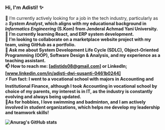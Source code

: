 ### Hi, I'm Adisti! ✨

🔭 I’m currently actively looking for a job in the tech industry, particularly as a <b>*System Analyst*<b>, which aligns with my educational background in <b>*Informatics Engineering*<b> <b>(S.Kom)<b> from <b>Jenderal Achmad Yani University<b>.
<br>🌱 I’m currently learning React, and ERP system development.
<br>👯 I’m looking to collaborate on a marketplace website project with my team, using GitHub as a portfolio.
<br>💬 Ask me about System Development Life Cycle (SDLC), Object-Oriented Programming (OOP), Software Design & Analysis, and my experience as a teaching assistant.
<br>📫 How to reach me: [adistids08@gmail.com] or LinkedIn; [www.linkedin.com/in/adisti-dwi-susanti-0461b0244]
<br>⚡ Fun fact: I went to a vocational school with majors in Accounting and Institutional Finance, although I took Accounting in vocational school by choice of my parents, my interest is in IT, as the industry is constantly evolving and always being updated.
<br>🚀As for hobbies, I love swimming and badminton, and I am actively involved in student organizations, which helps me develop my leadership and teamwork skills!

![Anurag's GitHub stats](https://github-readme-stats.vercel.app/api?username=AdistiDS08&show_icons=true&theme=radical)
